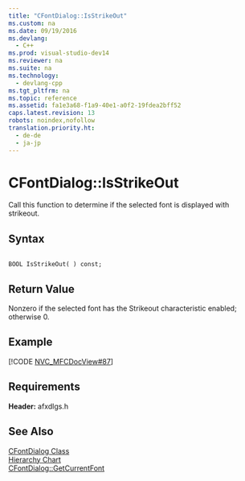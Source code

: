 ```yaml
---
title: "CFontDialog::IsStrikeOut"
ms.custom: na
ms.date: 09/19/2016
ms.devlang: 
  - C++
ms.prod: visual-studio-dev14
ms.reviewer: na
ms.suite: na
ms.technology: 
  - devlang-cpp
ms.tgt_pltfrm: na
ms.topic: reference
ms.assetid: fa1e3a68-f1a9-40e1-a0f2-19fdea2bff52
caps.latest.revision: 13
robots: noindex,nofollow
translation.priority.ht: 
  - de-de
  - ja-jp
---
```

# CFontDialog::IsStrikeOut
Call this function to determine if the selected font is displayed with strikeout.  
  
## Syntax  
  
```  
  
BOOL IsStrikeOut( ) const;  
```  
  
## Return Value  
 Nonzero if the selected font has the Strikeout characteristic enabled; otherwise 0.  
  
## Example  
 [!CODE [NVC_MFCDocView#87](../CodeSnippet/VS_Snippets_Cpp/NVC_MFCDocView#87)]  
  
## Requirements  
 **Header:** afxdlgs.h  
  
## See Also  
 [CFontDialog Class](../vs140/CFontDialog-Class.md)   
 [Hierarchy Chart](../vs140/Hierarchy-Chart.md)   
 [CFontDialog::GetCurrentFont](../vs140/CFontDialog--GetCurrentFont.md)
